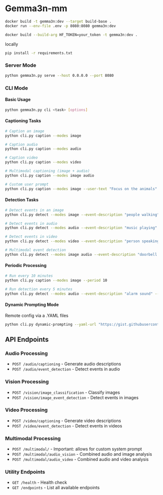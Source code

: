 # Gemma3n-mm


```bash
docker build -t gemma3n:dev --target build-base .
docker run --env-file .env -p 8080:8080 gemma3n:dev
```

```bash
docker build --build-arg HF_TOKEN=your_token -t gemma3n:dev .
```
locally

```bash
pip install -r requirements.txt
```

### Server Mode

```bash
python gemma3n.py serve --host 0.0.0.0 --port 8080
```

### CLI Mode

#### Basic Usage

```bash
python gemma3n.py cli <task> [options]
```

#### Captioning Tasks

```bash
# Caption an image
python cli.py caption --modes image

# Caption audio
python cli.py caption --modes audio

# Caption video
python cli.py caption --modes video

# Multimodal captioning (image + audio)
python cli.py caption --modes image audio

# Custom user prompt
python cli.py caption --modes image --user-text "Focus on the animals"
```

#### Detection Tasks

```bash
# Detect events in an image
python cli.py detect --modes image --event-description "people walking"

# Detect events in audio
python cli.py detect --modes audio --event-description "music playing"

# Detect events in video
python cli.py detect --modes video --event-description "person speaking"

# Multimodal event detection
python cli.py detect --modes image audio --event-description "doorbell ringing"
```

#### Periodic Processing

```bash
# Run every 10 minutes
python cli.py caption --modes image --period 10

# Run detection every 5 minutes
python cli.py detect --modes audio --event-description "alarm sound" --period 5
```

#### Dynamic Prompting Mode

Remote config via a .YAML files

```bash
python cli.py dynamic-prompting --yaml-url "https://gist.githubusercontent.com/user/id/raw/config.yaml"
```

## API Endpoints

### Audio Processing
- `POST /audio/captioning` - Generate audio descriptions
- `POST /audio/event_detection` - Detect events in audio

### Vision Processing
- `POST /vision/image_classification` - Classify images
- `POST /vision/image_event_detection` - Detect events in images

### Video Processing
- `POST /video/captioning` - Generate video descriptions
- `POST /video/event_detection` - Detect events in videos

### Multimodal Processing
- `POST /multimodal/` - Important: allows for custom system prompt
- `POST /multimodal/audio_vision` - Combined audio and image analysis
- `POST /multimodal/audio_video` - Combined audio and video analysis

### Utility Endpoints
- `GET /health` - Health check
- `GET /endpoints` - List all available endpoints

